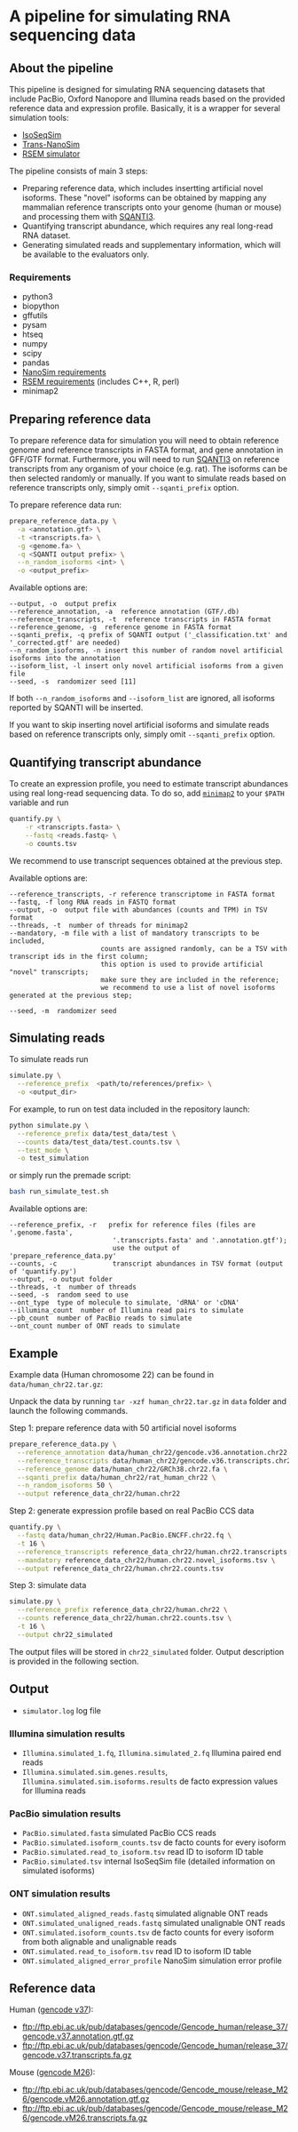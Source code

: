 # A pipeline for simulating RNA sequencing data


## About the pipeline

This pipeline is designed for simulating RNA sequencing datasets that include
PacBio, Oxford Nanopore and Illumina reads based on the provided reference data and
expression profile. Basically, it is a wrapper for several simulation tools:
- [IsoSeqSim](https://github.com/yunhaowang/IsoSeqSim)
- [Trans-NanoSim](https://github.com/bcgsc/NanoSim)
- [RSEM simulator](http://deweylab.biostat.wisc.edu/rsem/README.html)

The pipeline consists of main 3 steps:
- Preparing reference data, which includes insertting artificial novel isoforms.
  These "novel" isoforms can be obtained by mapping any mammalian reference transcripts
  onto your genome (human or mouse) and processing them with [SQANTI3](https://github.com/ConesaLab/SQANTI3).
- Quantifying transcript abundance, which requires any real long-read RNA dataset.
- Generating simulated reads and supplementary information, which will be available to the evaluators only.


### Requirements

- python3
- biopython
- gffutils
- pysam
- htseq
- numpy
- scipy
- pandas
- [NanoSim requirements](https://github.com/bcgsc/NanoSim)
- [RSEM requirements](https://github.com/deweylab/RSEM#compilation) (includes C++, R, perl)  
- minimap2

## Preparing reference data

To prepare reference data for simulation you will need to obtain reference genome and
reference transcripts in FASTA format, and gene annotation in GFF/GTF format.
Furthermore, you will need to run [SQANTI3](https://github.com/ConesaLab/SQANTI3) on
reference transcripts from any organism of your choice (e.g. rat).
The isoforms can be then selected randomly or manually. If you want to
simulate reads based on reference transcripts only, simply omit `--sqanti_prefix` option.

To prepare reference data run:

```bash
prepare_reference_data.py \
  -a <annotation.gtf> \
  -t <transcripts.fa> \
  -g <genome.fa> \
  -q <SQANTI output prefix> \
  --n_random_isoforms <int> \
  -o <output_prefix>
```

Available options are:

```
--output, -o  output prefix
--reference_annotation, -a  reference annotation (GTF/.db)
--reference_transcripts, -t  reference transcripts in FASTA format
--reference_genome, -g  reference genome in FASTA format
--sqanti_prefix, -q prefix of SQANTI output ('_classification.txt' and '_corrected.gtf' are needed)
--n_random_isoforms, -n insert this number of random novel artificial isoforms into the annotation
--isoform_list, -l insert only novel artificial isoforms from a given file
--seed, -s  randomizer seed [11]
```

If both `--n_random_isoforms` and `--isoform_list` are ignored, all isoforms reported by SQANTI will be inserted.

If you want to skip inserting novel artificial isoforms and simulate reads based on reference transcripts only,
simply omit `--sqanti_prefix` option.

## Quantifying transcript abundance

To create an expression profile, you need to estimate transcript abundances
using real long-read sequencing data. To do so, add [`minimap2`](https://github.com/lh3/minimap2) to your
`$PATH` variable and run

```bash
quantify.py \
    -r <transcripts.fasta> \
    --fastq <reads.fastq> \
    -o counts.tsv
```

We recommend to use transcript sequences obtained at the previous step.

Available options are:

```
--reference_transcripts, -r reference transcriptome in FASTA format
--fastq, -f long RNA reads in FASTQ format
--output, -o  output file with abundances (counts and TPM) in TSV format
--threads, -t  number of threads for minimap2
--mandatory, -m file with a list of mandatory transcripts to be included,
                       counts are assigned randomly, can be a TSV with transcript ids in the first column;
                       this option is used to provide artificial "novel" transcripts;
                       make sure they are included in the reference;
                       we recommend to use a list of novel isoforms generated at the previous step;

--seed, -m  randomizer seed
```

## Simulating reads

To simulate reads run

```bash
simulate.py \
  --reference_prefix  <path/to/references/prefix> \
  -o <output_dir>
```

For example, to run on test data included in the repository launch:

```bash
python simulate.py \
  --reference_prefix data/test_data/test \
  --counts data/test_data/test.counts.tsv \
  --test_mode \
  -o test_simulation
```

or simply run the premade script:
```bash
bash run_simulate_test.sh
```

Available options are:

```
--reference_prefix, -r   prefix for reference files (files are '.genome.fasta',
                          '.transcripts.fasta' and '.annotation.gtf');
                          use the output of 'prepare_reference_data.py'
--counts, -c              transcript abundances in TSV format (output of 'quantify.py')
--output, -o output folder
--threads, -t  number of threads
--seed, -s  random seed to use
--ont_type  type of molecule to simulate, 'dRNA' or 'cDNA'
--illumina_count  number of Illumina read pairs to simulate
--pb_count  number of PacBio reads to simulate
--ont_count number of ONT reads to simulate
```


## Example

Example data (Human chromosome 22) can be found in `data/human_chr22.tar.gz`:

Unpack the data by running `tar -xzf human_chr22.tar.gz` in `data` folder and launch the following commands.

Step 1: prepare reference data with 50 artificial novel isoforms

```bash
prepare_reference_data.py \
  --reference_annotation data/human_chr22/gencode.v36.annotation.chr22.gtf \
  --reference_transcripts data/human_chr22/gencode.v36.transcripts.chr22.fa \
  --reference_genome data/human_chr22/GRCh38.chr22.fa \
  --sqanti_prefix data/human_chr22/rat_human_chr22 \
  --n_random_isoforms 50 \
  --output reference_data_chr22/human.chr22
```

Step 2: generate expression profile based on real PacBio CCS data

```bash
quantify.py \
  --fastq data/human_chr22/Human.PacBio.ENCFF.chr22.fq \
  -t 16 \
  --reference_transcripts reference_data_chr22/human.chr22.transcripts.fasta \
  --mandatory reference_data_chr22/human.chr22.novel_isoforms.tsv \
  --output reference_data_chr22/human.chr22.counts.tsv
```

Step 3: simulate data

```bash
simulate.py \
  --reference_prefix reference_data_chr22/human.chr22 \
  --counts reference_data_chr22/human.chr22.counts.tsv \
  -t 16 \
  --output chr22_simulated
```

The output files will be stored in `chr22_simulated` folder. Output description is provided in the following section.

## Output

- `simulator.log` log file

### Illumina simulation results
- `Illumina.simulated_1.fq`, `Illumina.simulated_2.fq` Illumina paired end reads
- `Illumina.simulated.sim.genes.results`, `Illumina.simulated.sim.isoforms.results` de facto expression values for Illumina reads

### PacBio simulation results
- `PacBio.simulated.fasta` simulated PacBio CCS reads
- `PacBio.simulated.isoform_counts.tsv` de facto counts for every isoform
- `PacBio.simulated.read_to_isoform.tsv` read ID to isoform ID table
- `PacBio.simulated.tsv` internal IsoSeqSim file (detailed information on simulated isoforms)

### ONT simulation results
- `ONT.simulated_aligned_reads.fastq` simulated alignable ONT reads
- `ONT.simulated_unaligned_reads.fastq` simulated unalignable ONT reads
- `ONT.simulated.isoform_counts.tsv` de facto counts for every isoform from both alignable and unalignable reads
- `ONT.simulated.read_to_isoform.tsv` read ID to isoform ID table
- `ONT.simulated_aligned_error_profile` NanoSim simulation error profile


## Reference data

Human ([gencode v37](https://www.gencodegenes.org/human/)):
- ftp://ftp.ebi.ac.uk/pub/databases/gencode/Gencode_human/release_37/gencode.v37.annotation.gtf.gz
- ftp://ftp.ebi.ac.uk/pub/databases/gencode/Gencode_human/release_37/gencode.v37.transcripts.fa.gz

Mouse ([gencode M26](https://www.gencodegenes.org/mouse/)):
- ftp://ftp.ebi.ac.uk/pub/databases/gencode/Gencode_mouse/release_M26/gencode.vM26.annotation.gtf.gz
- ftp://ftp.ebi.ac.uk/pub/databases/gencode/Gencode_mouse/release_M26/gencode.vM26.transcripts.fa.gz
